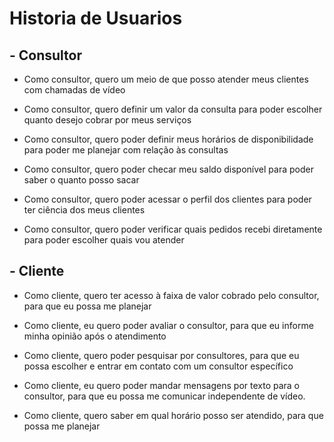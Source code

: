 # Historia de Usuarios
## - Consultor

- Como consultor, quero um meio de que posso atender meus clientes com chamadas de vídeo
  
- Como consultor, quero definir um valor da consulta para poder escolher quanto desejo cobrar por meus serviços 

- Como consultor, quero poder definir meus horários de disponibilidade para poder me planejar com relação às consultas

- Como consultor, quero poder checar meu saldo disponível para poder saber o quanto posso sacar

- Como consultor, quero poder acessar o perfil dos clientes para poder ter ciência dos meus clientes 

- Como consultor, quero poder verificar quais pedidos recebi diretamente para poder escolher quais vou atender

## - Cliente

- Como cliente, quero ter acesso à faixa de valor cobrado pelo consultor, para que eu possa me planejar 

- Como cliente, eu quero poder avaliar o consultor, para que eu informe minha opinião após o atendimento

- Como cliente, quero poder pesquisar por consultores, para que eu possa escolher e entrar em contato com um consultor específico 

- Como cliente, eu quero poder mandar mensagens por texto para o consultor, para que eu possa me comunicar independente de vídeo.

- Como cliente, quero saber em qual horário posso ser atendido, para que possa me planejar
